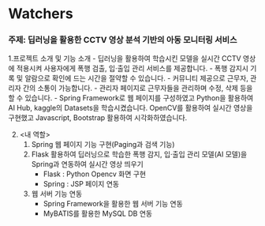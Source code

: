 # Watchers

### 주제: 딥러닝을 활용한 CCTV 영상 분석 기반의 아동 모니터링 서비스

1.프로젝트 소개 및 기능 소개
      - 딥러닝을 활용하여 학습시킨 모델을 실시간 CCTV 영상에 적용시켜 사용자에게 폭행 검출, 입·출입 관리 서비스를 제공합니다.
      - 폭행 감지시 기록 및 알람으로 확인에 드는 시간을 절약할 수 있습니다.
      - 커뮤니티 제공으로 근무자, 관리자 간의 소통이 가능합니다.
      - 관리자 페이지로 근무자들을 관리하며 수정, 삭제 등을 할 수 있습니다.
      - Spring Framework로 웹 페이지를 구성하였고 Python을 활용하여 AI Hub, kaggle의 Datasets을 학습시켰습니다. OpenCV를 활용하여 실시간 영상을 구현했고 Javascript, Bootstrap 활용하여 시각화하였습니다.

2. <내 역할>
   1) Spring 웹 페이지 기능 구현(Paging과 검색 기능)
   2) Flask 활용하여 딥러닝으로 학습한 폭행 감지, 입·출입 관리 모델(AI 모델)을 Spring과 연동하여 실시간 영상 띄우기
      - Flask : Python Opencv 화면 구현
      - Spring : JSP 페이지 연동
   3) 웹 서버 기능 연동
      - Spring Framework을 활용한 웹 서버 기능 연동
      - MyBATIS를 활용한 MySQL DB 연동
